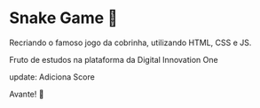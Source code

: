 # Snake Game :snake:

Recriando o famoso jogo da cobrinha, utilizando HTML, CSS e JS. 

Fruto de estudos na plataforma da Digital Innovation One

update: Adiciona Score

Avante! :rocket: